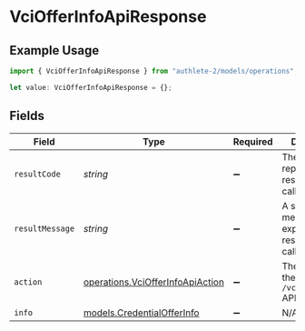 # VciOfferInfoApiResponse

## Example Usage

```typescript
import { VciOfferInfoApiResponse } from "authlete-2/models/operations";

let value: VciOfferInfoApiResponse = {};
```

## Fields

| Field                                                                                | Type                                                                                 | Required                                                                             | Description                                                                          |
| ------------------------------------------------------------------------------------ | ------------------------------------------------------------------------------------ | ------------------------------------------------------------------------------------ | ------------------------------------------------------------------------------------ |
| `resultCode`                                                                         | *string*                                                                             | :heavy_minus_sign:                                                                   | The code which represents the result of the API call.                                |
| `resultMessage`                                                                      | *string*                                                                             | :heavy_minus_sign:                                                                   | A short message which explains the result of the API call.                           |
| `action`                                                                             | [operations.VciOfferInfoApiAction](../../models/operations/vciofferinfoapiaction.md) | :heavy_minus_sign:                                                                   | The result of the `/vci/offer/info` API call.                                        |
| `info`                                                                               | [models.CredentialOfferInfo](../../models/credentialofferinfo.md)                    | :heavy_minus_sign:                                                                   | N/A                                                                                  |